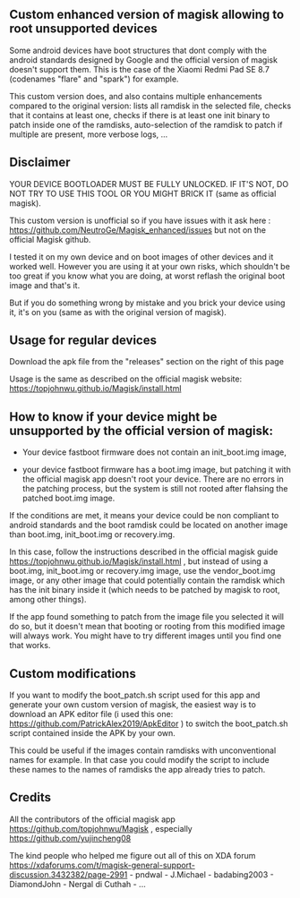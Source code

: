 ## Custom enhanced version of magisk allowing to root unsupported devices

Some android devices have boot structures that dont comply with the android standards designed by Google and the official version of magisk doesn't support them. This is the case of the Xiaomi Redmi Pad SE 8.7 (codenames "flare" and "spark") for example.

This custom version does, and also contains multiple enhancements compared to the original version: lists all ramdisk in the selected file, checks that it contains at least one, checks if there is at least one init binary to patch inside one of the ramdisks, auto-selection of the ramdisk to patch if multiple are present, more verbose logs, ...

## Disclaimer

YOUR DEVICE BOOTLOADER MUST BE FULLY UNLOCKED. IF IT'S NOT, DO NOT TRY TO USE THIS TOOL OR YOU MIGHT BRICK IT (same as official magisk).

This custom version is unofficial so if you have issues with it ask here : https://github.com/NeutroGe/Magisk_enhanced/issues but not on the official Magisk github.

I tested it on my own device and on boot images of other devices and it worked well. However you are using it at your own risks, which shouldn't be too great if you know what you are doing, at worst reflash the original boot image and that's it.

But if you do something wrong by mistake and you brick your device using it, it's on you (same as with the original version of magisk).

## Usage for regular devices

Download the apk file from the "releases" section on the right of this page

Usage is the same as described on the official magisk website: https://topjohnwu.github.io/Magisk/install.html

## How to know if your device might be unsupported by the official version of magisk:

 - Your device fastboot firmware does not contain an init_boot.img image,

 - your device fastboot firmware has a boot.img image, but patching it with the official magisk app doesn't root your device. There are no errors in the patching process, but the system is still not rooted after flahsing the patched boot.img image.

If the conditions are met, it means your device could be non compliant to android standards and the boot ramdisk could be located on another image than boot.img, init_boot.img or recovery.img.

In this case, follow the instructions described in the official magisk guide https://topjohnwu.github.io/Magisk/install.html , but instead of using a boot.img, init_boot.img or recovery.img image, use the vendor_boot.img image, or any other image that could potentially contain the ramdisk which has the init binary inside it (which needs to be patched by magisk to root, among other things).

If the app found something to patch from the image file you selected it will do so, but it doesn't mean that booting or rooting from this modified image will always work. You might have to try different images until you find one that works.

## Custom modifications

If you want to modify the boot_patch.sh script used for this app and generate your own custom version of magisk, the easiest way is to download an APK editor file (i used this one: https://github.com/PatrickAlex2019/ApkEditor ) to switch the boot_patch.sh script contained inside the APK by your own.

This could be useful if the images contain ramdisks with unconventional names for example. In that case you could modify the script to include these names to the names of ramdisks the app already tries to patch.

## Credits

All the contributors of the official magisk app https://github.com/topjohnwu/Magisk , especially https://github.com/yujincheng08

The kind people who helped me figure out all of this on XDA forum https://xdaforums.com/t/magisk-general-support-discussion.3432382/page-2991  - pndwal - J.Michael - badabing2003 - DiamondJohn - Nergal di Cuthah - ...
